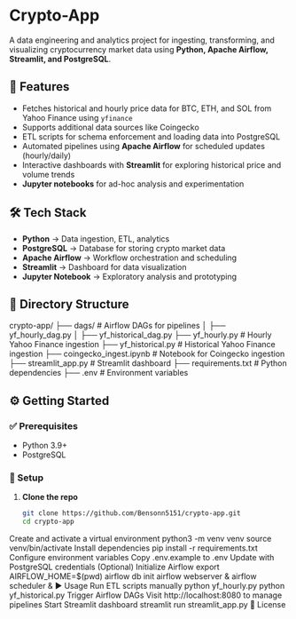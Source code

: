 # Crypto-App

A data engineering and analytics project for ingesting, transforming, and visualizing cryptocurrency market data using **Python, Apache Airflow, Streamlit, and PostgreSQL**.

## 🚀 Features

- Fetches historical and hourly price data for BTC, ETH, and SOL from Yahoo Finance using `yfinance`
- Supports additional data sources like Coingecko
- ETL scripts for schema enforcement and loading data into PostgreSQL
- Automated pipelines using **Apache Airflow** for scheduled updates (hourly/daily)
- Interactive dashboards with **Streamlit** for exploring historical price and volume trends
- **Jupyter notebooks** for ad-hoc analysis and experimentation

## 🛠 Tech Stack

- **Python** → Data ingestion, ETL, analytics  
- **PostgreSQL** → Database for storing crypto market data  
- **Apache Airflow** → Workflow orchestration and scheduling  
- **Streamlit** → Dashboard for data visualization  
- **Jupyter Notebook** → Exploratory analysis and prototyping  

## 📂 Directory Structure

crypto-app/
├── dags/ # Airflow DAGs for pipelines
│ ├── yf_hourly_dag.py
│ ├── yf_historical_dag.py
├── yf_hourly.py # Hourly Yahoo Finance ingestion
├── yf_historical.py # Historical Yahoo Finance ingestion
├── coingecko_ingest.ipynb # Notebook for Coingecko ingestion
├── streamlit_app.py # Streamlit dashboard
├── requirements.txt # Python dependencies
├── .env # Environment variables

## ⚙️ Getting Started

### ✅ Prerequisites
- Python 3.9+  
- PostgreSQL  

### 🔧 Setup

1. **Clone the repo**
   ```bash
   git clone https://github.com/Bensonn5151/crypto-app.git
   cd crypto-app
Create and activate a virtual environment
python3 -m venv venv
source venv/bin/activate
Install dependencies
pip install -r requirements.txt
Configure environment variables
Copy .env.example to .env
Update with PostgreSQL credentials
(Optional) Initialize Airflow
export AIRFLOW_HOME=$(pwd)
airflow db init
airflow webserver &
airflow scheduler &
▶️ Usage
Run ETL scripts manually
python yf_hourly.py
python yf_historical.py
Trigger Airflow DAGs
Visit http://localhost:8080 to manage pipelines
Start Streamlit dashboard
streamlit run streamlit_app.py
📜 License